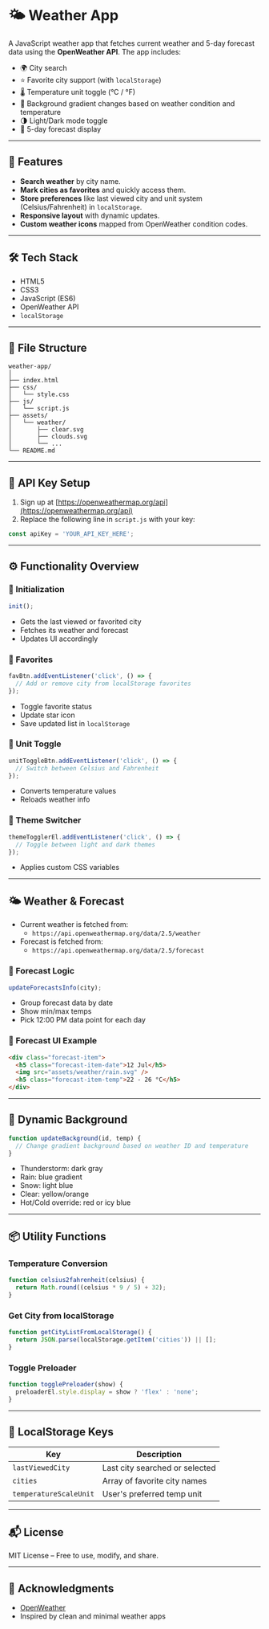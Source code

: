 # 🌤️ Weather App

A JavaScript weather app that fetches current weather and 5-day forecast data using the **OpenWeather API**. The app includes:

- 🌍 City search
- ⭐ Favorite city support (with `localStorage`)
- 🌡️ Temperature unit toggle (°C / °F)
- 🎨 Background gradient changes based on weather condition and temperature
- 🌗 Light/Dark mode toggle
- 📅 5-day forecast display

---

## 🚀 Features

- **Search weather** by city name.
- **Mark cities as favorites** and quickly access them.
- **Store preferences** like last viewed city and unit system (Celsius/Fahrenheit) in `localStorage`.
- **Responsive layout** with dynamic updates.
- **Custom weather icons** mapped from OpenWeather condition codes.

---

## 🛠️ Tech Stack

- HTML5
- CSS3
- JavaScript (ES6)
- OpenWeather API
- `localStorage`

---

## 📁 File Structure

```
weather-app/
│
├── index.html
├── css/
│   └── style.css
├── js/
│   └── script.js
├── assets/
│   └── weather/
│       ├── clear.svg
│       ├── clouds.svg
│       └── ...
└── README.md
```

---

## 🔑 API Key Setup

1. Sign up at [https://openweathermap.org/api](https://openweathermap.org/api)
2. Replace the following line in `script.js` with your key:

```js
const apiKey = 'YOUR_API_KEY_HERE';
```

---

## ⚙️ Functionality Overview

### 🔹 Initialization

```js
init();
```

- Gets the last viewed or favorited city
- Fetches its weather and forecast
- Updates UI accordingly

### 🔹 Favorites

```js
favBtn.addEventListener('click', () => {
  // Add or remove city from localStorage favorites
});
```

- Toggle favorite status
- Update star icon
- Save updated list in `localStorage`

### 🔹 Unit Toggle

```js
unitToggleBtn.addEventListener('click', () => {
  // Switch between Celsius and Fahrenheit
});
```

- Converts temperature values
- Reloads weather info

### 🔹 Theme Switcher

```js
themeTogglerEl.addEventListener('click', () => {
  // Toggle between light and dark themes
});
```

- Applies custom CSS variables

---

## 🌤️ Weather & Forecast

- Current weather is fetched from:
  - `https://api.openweathermap.org/data/2.5/weather`
- Forecast is fetched from:
  - `https://api.openweathermap.org/data/2.5/forecast`

### 🔹 Forecast Logic

```js
updateForecastsInfo(city);
```

- Group forecast data by date
- Show min/max temps
- Pick 12:00 PM data point for each day

### 🔹 Forecast UI Example

```html
<div class="forecast-item">
  <h5 class="forecast-item-date">12 Jul</h5>
  <img src="assets/weather/rain.svg" />
  <h5 class="forecast-item-temp">22 - 26 °C</h5>
</div>
```

---

## 🎨 Dynamic Background

```js
function updateBackground(id, temp) {
  // Change gradient background based on weather ID and temperature
}
```

- Thunderstorm: dark gray
- Rain: blue gradient
- Snow: light blue
- Clear: yellow/orange
- Hot/Cold override: red or icy blue

---

## 📦 Utility Functions

### Temperature Conversion

```js
function celsius2fahrenheit(celsius) {
  return Math.round((celsius * 9 / 5) + 32);
}
```

### Get City from localStorage

```js
function getCityListFromLocalStorage() {
  return JSON.parse(localStorage.getItem('cities')) || [];
}
```

### Toggle Preloader

```js
function togglePreloader(show) {
  preloaderEl.style.display = show ? 'flex' : 'none';
}
```

---

## 📌 LocalStorage Keys

| Key                   | Description                      |
|-----------------------|----------------------------------|
| `lastViewedCity`      | Last city searched or selected   |
| `cities`              | Array of favorite city names     |
| `temperatureScaleUnit`| User's preferred temp unit       |

---

## 📬 License

MIT License – Free to use, modify, and share.

---

## 🙌 Acknowledgments

- [OpenWeather](https://openweathermap.org/)
- Inspired by clean and minimal weather apps
